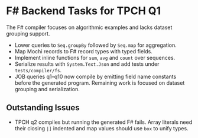 # F# Backend Tasks for TPCH Q1

The F# compiler focuses on algorithmic examples and lacks dataset grouping support.

- Lower queries to `Seq.groupBy` followed by `Seq.map` for aggregation.
- Map Mochi records to F# record types with typed fields.
- Implement inline functions for `sum`, `avg` and `count` over sequences.
- Serialize results with `System.Text.Json` and add tests under `tests/compiler/fs`.
- JOB queries q1–q10 now compile by emitting field name constants before the
  generated program. Remaining work is focused on dataset grouping and
  serialization.

## Outstanding Issues

- TPCH q2 compiles but running the generated F# fails. Array literals need
  their closing `|]` indented and map values should use `box` to unify types.
